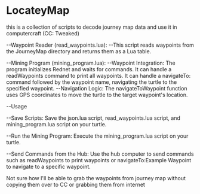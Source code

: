 # LocateyMap
this is a collection of scripts to decode journey map data and use it in computercraft (CC: Tweaked)

--Waypoint Reader (read_waypoints.lua):
        --This script reads waypoints from the JourneyMap directory and returns them as a Lua table.

--Mining Program (mining_program.lua):
        --Waypoint Integration:
            The program initializes Rednet and waits for commands.
            It can handle a readWaypoints command to print all waypoints.
            It can handle a navigateTo: command followed by the waypoint name, navigating the turtle to the specified waypoint.
        --Navigation Logic:
            The navigateToWaypoint function uses GPS coordinates to move the turtle to the target waypoint's location.

--Usage

  --Save Scripts:
        Save the json.lua script, read_waypoints.lua script, and mining_program.lua script on your turtle.

  --Run the Mining Program:
        Execute the mining_program.lua script on your turtle.

  --Send Commands from the Hub:
        Use the hub computer to send commands such as readWaypoints to print waypoints or navigateTo:Example Waypoint to navigate to a specific waypoint.

Not sure how I'll be able to grab the waypoints from journey map without copying them over to CC or grabbing them from internet
